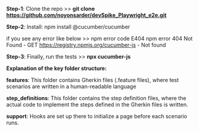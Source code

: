 **Step-1**:
Clone the repo >> **git clone https://github.com/noyonsarder/devSpike_Playwright_e2e.git**

**Step-2**:
Install:  npm install @cucumber/cucumber

if you see any error like below >>
npm error code E404
npm error 404 Not Found - GET https://registry.npmjs.org/cucumber-js - Not found

**Step-3**:
Finally, run the tests >> **npx cucumber-js**

**Explanation of the key folder structure:**

**features**:
This folder contains Gherkin files (.feature files), where test scenarios are written in a human-readable language

**step_definitions**:
This folder contains the step definition files, where the actual code to implement the steps defined in the Gherkin files is written.

**support**:
Hooks are set up there to initialize a page before each scenario runs.
